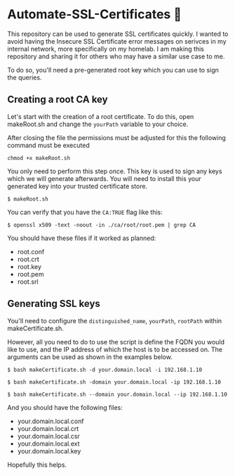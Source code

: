 # Automate-SSL-Certificates 🔑

This repository can be used to generate SSL certificates quickly. I wanted to avoid having the Insecure SSL Certificate error messages on serivces in my internal network, more specifically on my homelab. I am making this repository and sharing it for others who may have a similar use case to me. 

To do so, you'll need a pre-generated root key which you can use to sign the queries.

## Creating a root CA key
Let's start with the creation of a root certificate. To do this, open makeRoot.sh and change the `yourPath` variable to your choice.

After closing the file the permissions must be adjusted for this the following command must be executed

```
chmod +x makeRoot.sh
```

You only need to perform this step once. This key is used to sign any keys which we will generate afterwards. You will need to install this your generated key into your trusted certificate store.

```
$ makeRoot.sh
```

You can verify that you have the `CA:TRUE` flag like this: 

```
$ openssl x509 -text -noout -in ./ca/root/root.pem | grep CA
```

You should have these files if it worked as planned: 

- root.conf
- root.crt
- root.key
- root.pem
- root.srl



## Generating SSL keys

You'll need to configure the `distinguished_name`, `yourPath`, `rootPath` within makeCertificate.sh.

However, all you need to do to use the script is define the FQDN you would like to use, and the IP address of which the host is to be accessed on. The arguments can be used as shown in the examples below.

```
$ bash makeCertificate.sh -d your.domain.local -i 192.168.1.10
``` 
```
$ bash makeCertificate.sh -domain your.domain.local -ip 192.168.1.10
``` 
```
$ bash makeCertificate.sh --domain your.domain.local --ip 192.168.1.10
``` 

And you should have the following files: 

- your.domain.local.conf
- your.domain.local.crt 
- your.domain.local.csr 
- your.domain.local.ext
- your.domain.local.key

Hopefully this helps. 
